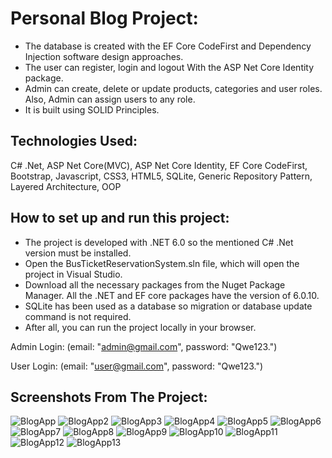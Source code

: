 # Personal Blog Project:

- The database is created with the EF Core CodeFirst and Dependency Injection software design approaches.
- The user can register, login and logout With the ASP Net Core Identity package.
- Admin can create, delete or update products, categories and user roles. Also, Admin can assign users to any role.
- It is built using SOLID Principles.

## Technologies Used:
C# .Net, ASP Net Core(MVC), ASP Net Core Identity, EF Core CodeFirst, Bootstrap, Javascript, CSS3, HTML5, SQLite, Generic Repository Pattern, Layered Architecture, OOP

## How to set up and run this project:
- The project is developed with .NET 6.0 so the mentioned C# .Net version must be installed.
- Open the BusTicketReservationSystem.sln file, which will open the project in Visual Studio.
- Download all the necessary packages from the Nuget Package Manager. All the .NET and EF core packages have the version of 6.0.10.
- SQLite has been used as a database so migration or database update command is not required.
- After all, you can run the project locally in your browser.

Admin Login: (email: "admin@gmail.com", password: "Qwe123.")

User Login: (email: "user@gmail.com", password: "Qwe123.")

## Screenshots From The Project:

![BlogApp](https://user-images.githubusercontent.com/61376904/216997915-f94a4b05-e144-4862-91cd-016666ad773b.png)
![BlogApp2](https://user-images.githubusercontent.com/61376904/216998008-a8e0d65b-09a1-4381-8d94-83b72c7f8b78.png)
![BlogApp3](https://user-images.githubusercontent.com/61376904/216998064-722417fa-86a0-42b9-b649-9007ffeab8c0.png)
![BlogApp4](https://user-images.githubusercontent.com/61376904/216998128-9c973e2a-8659-4185-81fa-4555df858dab.png)
![BlogApp5](https://user-images.githubusercontent.com/61376904/216998137-8521627f-5f1f-456a-9394-500622ac7e66.png)
![BlogApp6](https://user-images.githubusercontent.com/61376904/216998152-f92a0eea-f077-4243-baa6-bd2f4da7bcc6.png)
![BlogApp7](https://user-images.githubusercontent.com/61376904/216998160-b0a8fb41-d428-43ff-aed0-5b87291fa784.png)
![BlogApp8](https://user-images.githubusercontent.com/61376904/216998170-7b945a20-db4b-4ded-bd51-c815e3518dca.png)
![BlogApp9](https://user-images.githubusercontent.com/61376904/216998177-c1aac4a8-3a1b-442d-ace1-ead6afb77799.png)
![BlogApp10](https://user-images.githubusercontent.com/61376904/216998191-525e4f16-906d-49e1-9171-97dafeeb88e5.png)
![BlogApp11](https://user-images.githubusercontent.com/61376904/216998208-ebf30e95-bed4-48ae-8ae2-e969f3aedc8f.png)
![BlogApp12](https://user-images.githubusercontent.com/61376904/216998221-070946f5-6965-4e8d-a5d8-c6a0b8d4ceb2.png)
![BlogApp13](https://user-images.githubusercontent.com/61376904/216998242-f5f747e8-fc45-466c-ae72-98af6a762bc1.png)

